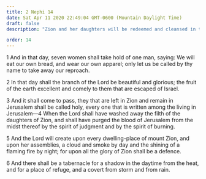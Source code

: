 ```yaml
---
title: 2 Nephi 14
date: Sat Apr 11 2020 22:49:04 GMT-0600 (Mountain Daylight Time)
draft: false
description: "Zion and her daughters will be redeemed and cleansed in the millennial day—Compare Isaiah 4. About 559–545 B.C."

order: 14
---
```

    
1 And in that day, seven women shall take hold of one man, saying: We will eat our own bread, and wear our own apparel; only let us be called by thy name to take away our reproach.

2 In that day shall the branch of the Lord be beautiful and glorious; the fruit of the earth excellent and comely to them that are escaped of Israel.

3 And it shall come to pass, they that are left in Zion and remain in Jerusalem shall be called holy, every one that is written among the living in Jerusalem—4 When the Lord shall have washed away the filth of the daughters of Zion, and shall have purged the blood of Jerusalem from the midst thereof by the spirit of judgment and by the spirit of burning.

5 And the Lord will create upon every dwelling-place of mount Zion, and upon her assemblies, a cloud and smoke by day and the shining of a flaming fire by night; for upon all the glory of Zion shall be a defence.

6 And there shall be a tabernacle for a shadow in the daytime from the heat, and for a place of refuge, and a covert from storm and from rain.

